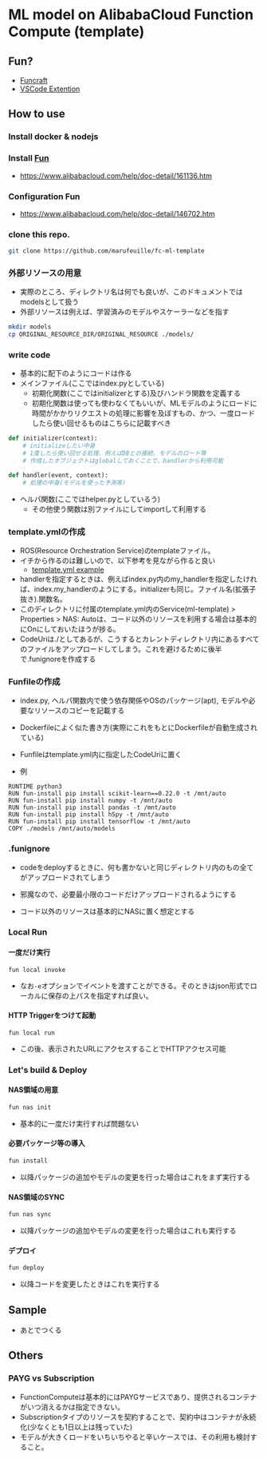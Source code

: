 # ML model on AlibabaCloud Function Compute (template)
## Fun?
- [Funcraft](https://github.com/alibaba/funcraft)
- [VSCode Extention](https://github.com/alibaba/serverless-vscode)

## How to use
### Install docker & nodejs
### Install [Fun](https://github.com/alibaba/funcraft)
- https://www.alibabacloud.com/help/doc-detail/161136.htm

### Configuration Fun
- https://www.alibabacloud.com/help/doc-detail/146702.htm

### clone this repo.
```bash
git clone https://github.com/marufeuille/fc-ml-template
```

### 外部リソースの用意
- 実際のところ、ディレクトリ名は何でも良いが、このドキュメントではmodelsとして扱う
- 外部リソースは例えば、学習済みのモデルやスケーラーなどを指す

```bash
mkdir models
cp ORIGINAL_RESOURCE_DIR/ORIGINAL_RESOURCE ./models/
```

### write code
- 基本的に配下のようにコードは作る
- メインファイル(ここではindex.pyとしている)
    - 初期化関数(ここではinitializerとする)及びハンドラ関数を定義する
    - 初期化関数は使っても使わなくてもいいが、MLモデルのようにロードに時間がかかりリクエストの処理に影響を及ぼすもの、かつ、一度ロードしたら使い回せるものはこちらに記載すべき
```python
def initializer(context):
    # initializeしたい中身
    # 1度したら使い回せる処理、例えばDBとの接続、モデルのロード等
    # 作成したオブジェクトはglobalしておくことで、handlerから利用可能

def handler(event, context):
    # 処理の中身(モデルを使った予測等)
```

- ヘルパ関数(ここではhelper.pyとしているう)
    - その他使う関数は別ファイルにしてimportして利用する

### template.ymlの作成
- ROS(Resource Orchestration Service)のtemplateファイル。
- イチから作るのは難しいので、以下参考を見ながら作ると良い
    - [template.yml example](https://github.com/alibaba/funcraft/tree/master/examples)
- handlerを指定するときは、例えばindex.py内のmy_handlerを指定したければ、index.my_handlerのようにする。initializerも同じ。ファイル名(拡張子抜き).関数名。
- このディレクトリに付属のtemplate.yml内のService(ml-template) > Properties > NAS: Autoは、コード以外のリソースを利用する場合は基本的にOnにしておいたほうが捗る。
- CodeUriは./としてあるが、こうするとカレントディレクトリ内にあるすべてのファイルをアップロードしてしまう。これを避けるために後半で.funignoreを作成する

### Funfileの作成
- index.py, ヘルパ関数内で使う依存関係やOSのパッケージ(apt), モデルや必要なリソースのコピーを記載する
- Dockerfileによく似た書き方(実際にこれをもとにDockerfileが自動生成されている)
- Funfileはtemplate.yml内に指定したCodeUriに置く

- 例
```
RUNTIME python3
RUN fun-install pip install scikit-learn==0.22.0 -t /mnt/auto
RUN fun-install pip install numpy -t /mnt/auto
RUN fun-install pip install pandas -t /mnt/auto
RUN fun-install pip install h5py -t /mnt/auto
RUN fun-install pip install tensorflow -t /mnt/auto
COPY ./models /mnt/auto/models
```

### .funignore
- codeをdeployするときに、何も書かないと同じディレクトリ内のもの全てがアップロードされてしまう
- 邪魔なので、必要最小限のコードだけアップロードされるようにする

- コード以外のリソースは基本的にNASに置く想定とする

### Local Run
#### 一度だけ実行
```
fun local invoke
```

- なお```-e```オプションでイベントを渡すことができる。そのときはjson形式でローカルに保存の上パスを指定すれば良い。

#### HTTP Triggerをつけて起動

```
fun local run
```

- この後、表示されたURLにアクセスすることでHTTPアクセス可能


### Let's build & Deploy

#### NAS領域の用意
```bash
fun nas init
```

- 基本的に一度だけ実行すれば問題ない

#### 必要パッケージ等の導入
```bash
fun install
```
- 以降パッケージの追加やモデルの変更を行った場合はこれをまず実行する

#### NAS領域のSYNC
```bash
fun nas sync
```

- 以降パッケージの追加やモデルの変更を行った場合はこれも実行する

#### デプロイ
```bash
fun deploy
```
- 以降コードを変更したときはこれを実行する

## Sample
- あとでつくる

## Others
### PAYG vs Subscription
- FunctionComputeは基本的にはPAYGサービスであり、提供されるコンテナがいつ消えるかは指定できない。
- Subscriptionタイプのリソースを契約することで、契約中はコンテナが永続化(少なくとも1日以上は残っていた)
- モデルが大きくロードをいちいちやると辛いケースでは、その利用も検討すること。